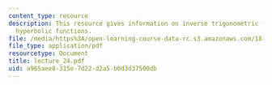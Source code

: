 ```yaml
---
content_type: resource
description: This resource gives information on inverse trigonometric functions and
  hyperbolic functions.
file: /media/https%3A/open-learning-course-data-rc.s3.amazonaws.com/18-01-single-variable-calculus-fall-2005/a965aee8315e7d22d2a5b0d3d37500db_lecture_24.pdf
file_type: application/pdf
resourcetype: Document
title: lecture_24.pdf
uid: a965aee8-315e-7d22-d2a5-b0d3d37500db
---
```

